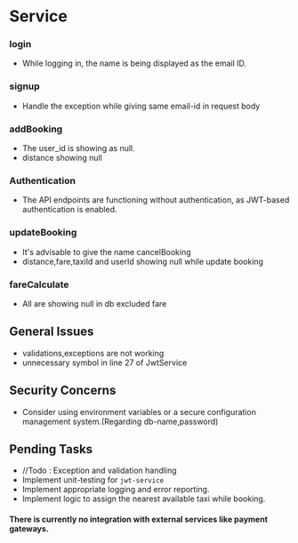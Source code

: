 # Service

### login
* While logging in, the name is being displayed as the email ID.
### signup
- Handle the exception while giving same email-id in request body
### addBooking
- The user_id is showing as null.
- distance showing null
### Authentication
- The API endpoints are functioning without authentication, as JWT-based authentication is enabled.
### updateBooking 
- It's advisable to give the name cancelBooking
- distance,fare,taxiId and userId showing null while update booking

### fareCalculate
- All are showing null in db excluded fare

## General Issues
- validations,exceptions are not working
- unnecessary symbol in line 27 of JwtService

## Security Concerns
- Consider using environment variables or a secure configuration management system.(Regarding db-name,password)

## Pending Tasks
- //Todo : Exception and validation handling
- Implement unit-testing for `jwt-service`
- Implement appropriate logging and error reporting.
- Implement logic to assign the nearest available taxi while booking.


#### There is currently no integration with external services like payment gateways.
